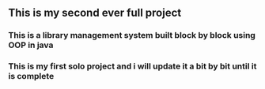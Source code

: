 ## This is my second ever full project
### This is a library management system built block by block using OOP in java
### This is my first solo project and i will update it a bit by bit until it is complete
